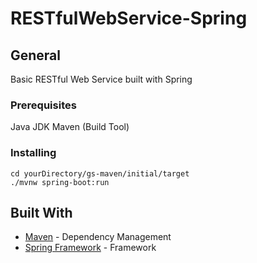 # RESTfulWebService-Spring

## General

Basic RESTful Web Service built with Spring


### Prerequisites

Java JDK
Maven (Build Tool)

### Installing
```
cd yourDirectory/gs-maven/initial/target
./mvnw spring-boot:run
```

## Built With

*  [Maven](https://maven.apache.org/) - Dependency Management
*  [Spring Framework](https://spring.io/) - Framework
